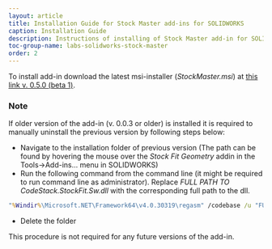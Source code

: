 ```yaml
---
layout: article
title: Installation Guide for Stock Master add-ins for SOLIDWORKS
caption: Installation Guide
description: Instructions of installing of Stock Master add-in for SOLIDWORKS which provides additional features for packaging and stocking
toc-group-name: labs-solidworks-stock-master
order: 2
---
```

To install add-in download the latest msi-installer (*StockMaster.msi*) at [this link v. 0.5.0 (beta 1)](https://github.com/codestackdev/stock-fit-geometry/releases/tag/beta1).

### Note
If older version of the add-in (v. 0.0.3 or older) is installed it is required to manually uninstall the previous version by following steps below:

* Navigate to the installation folder of previous version (The path can be found by hovering the mouse over the *Stock Fit Geometry* addin in the Tools->Add-ins... menu in SOLIDWORKS)
* Run the following command from the command line (it might be required to run command line as administrator). Replace *FULL PATH TO CodeStack.StockFit.Sw.dll* with the corresponding full path to the dll.

~~~ bat
"%Windir%\Microsoft.NET\Framework64\v4.0.30319\regasm" /codebase /u "FULL PATH TO CodeStack.StockFit.Sw.dll"
~~~
* Delete the folder

This procedure is not required for any future versions of the add-in.